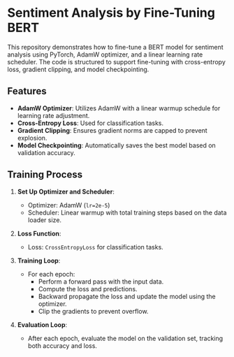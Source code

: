 # Sentiment Analysis by Fine-Tuning BERT

This repository demonstrates how to fine-tune a BERT model for sentiment analysis using PyTorch, AdamW optimizer, and a linear learning rate scheduler. The code is structured to support fine-tuning with cross-entropy loss, gradient clipping, and model checkpointing.

## Features
- **AdamW Optimizer**: Utilizes AdamW with a linear warmup schedule for learning rate adjustment.
- **Cross-Entropy Loss**: Used for classification tasks.
- **Gradient Clipping**: Ensures gradient norms are capped to prevent explosion.
- **Model Checkpointing**: Automatically saves the best model based on validation accuracy.

## Training Process

1. **Set Up Optimizer and Scheduler**:
   - Optimizer: AdamW (`lr=2e-5`)
   - Scheduler: Linear warmup with total training steps based on the data loader size.

2. **Loss Function**:
   - Loss: `CrossEntropyLoss` for classification tasks.

3. **Training Loop**:
   - For each epoch:
     - Perform a forward pass with the input data.
     - Compute the loss and predictions.
     - Backward propagate the loss and update the model using the optimizer.
     - Clip the gradients to prevent overflow.

4. **Evaluation Loop**:
   - After each epoch, evaluate the model on the validation set, tracking both accuracy and loss.
